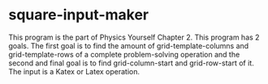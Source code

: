 # square-input-maker
This program is the part of Physics Yourself Chapter 2. This program has 2 goals. The first goal is to find the amount of grid-template-columns and grid-template-rows of a complete problem-solving operation and the second and final goal is to find grid-column-start and grid-row-start of it. The input is a Katex or Latex operation.
